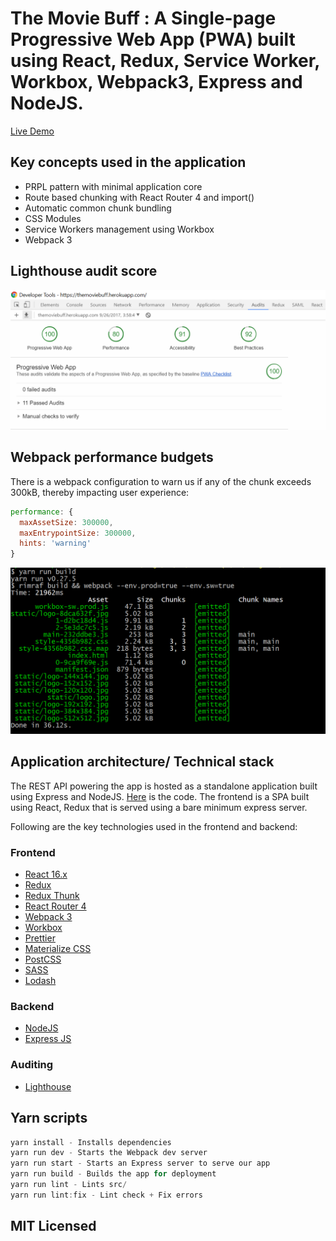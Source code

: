 # The Movie Buff : A Single-page Progressive Web App (PWA) built using React, Redux, Service Worker, Workbox, Webpack3, Express and NodeJS.

[Live Demo](https://themoviebuff.herokuapp.com/ "The Movie Buff")

## Key concepts used in the application
+ PRPL pattern with minimal application core
+ Route based chunking with React Router 4 and import()
+ Automatic common chunk bundling
+ CSS Modules
+ Service Workers management using Workbox
+ Webpack 3

## Lighthouse audit score
![Screenshot of Lighthouse audit](/docs/lighthouse_audit.PNG)

## Webpack performance budgets
There is a webpack configuration to warn us if any of the chunk exceeds 300kB, thereby impacting user experience:
```javascript
performance: {
  maxAssetSize: 300000,
  maxEntrypointSize: 300000,
  hints: 'warning'
}
```
![Screenshot of Performance Budget](/docs/performance_budgets.PNG)

## Application architecture/ Technical stack
The REST API powering the app is hosted as a standalone application built using Express and NodeJS. [Here](https://github.com/RajaPradhan/moviebuff-api) is the code. The frontend is a SPA built using React, Redux that is served using
a bare minimum express server.

Following are the key technologies used in the frontend and backend:

### Frontend
+ [React 16.x](https://facebook.github.io/react/)
+ [Redux](http://redux.js.org/)
+ [Redux Thunk](https://github.com/gaearon/redux-thunk)
+ [React Router 4](https://reacttraining.com/react-router/)
+ [Webpack 3](https://webpack.js.org/)
+ [Workbox](https://workboxjs.org/)
+ [Prettier](https://github.com/prettier/prettier)
+ [Materialize CSS](http://materializecss.com/)
+ [PostCSS](http://postcss.org/)
+ [SASS](http://sass-lang.com/)
+ [Lodash](https://lodash.com/)

### Backend
+ [NodeJS](https://nodejs.org/)
+ [Express JS](https://expressjs.com/)

### Auditing
+ [Lighthouse](https://developers.google.com/web/tools/lighthouse/)

## Yarn scripts
```javascript
yarn install - Installs dependencies
yarn run dev - Starts the Webpack dev server
yarn run start - Starts an Express server to serve our app
yarn run build - Builds the app for deployment
yarn run lint - Lints src/
yarn run lint:fix - Lint check + Fix errors
```

## MIT Licensed

